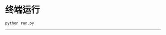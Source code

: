 # 终端运行

```shell
python run.py
```
**************************************************************************************************************************************************************************************************************************************************************************************************************************************************
